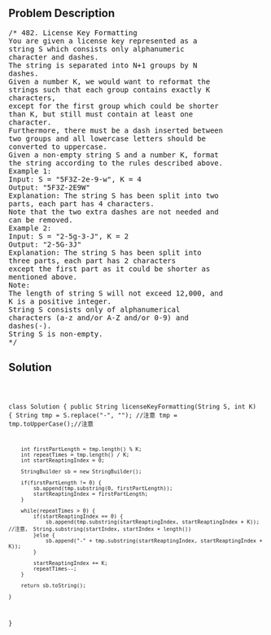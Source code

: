 <!--
<style>
  body { font-family: Arial, sans-serif; }
  .container { max-width: 100%; margin: 0 auto; padding: 10px; }
  .comment-block { max-width: 30%; background-color: #f9f9f9; padding: 10px; border-left: 5px solid #ccc; overflow-wrap: break-word; white-space: pre-wrap; }
  .code-block { background-color: #f4f4f4; padding: 10px; border: 1px solid #ddd; overflow-wrap: break-word; white-space: pre-wrap; }
</style>
-->

<div class='container'>
<h2>Problem Description</h2>
<div class='comment-block'>
<pre>
/* 482. License Key Formatting
You are given a license key represented as a
string S which consists only alphanumeric
character and dashes.
The string is separated into N+1 groups by N
dashes.
Given a number K, we would want to reformat the
strings such that each group contains exactly K
characters,
except for the first group which could be shorter
than K, but still must contain at least one
character.
Furthermore, there must be a dash inserted between
two groups and all lowercase letters should be
converted to uppercase.
Given a non-empty string S and a number K, format
the string according to the rules described above.
Example 1:
Input: S = "5F3Z-2e-9-w", K = 4
Output: "5F3Z-2E9W"
Explanation: The string S has been split into two
parts, each part has 4 characters.
Note that the two extra dashes are not needed and
can be removed.
Example 2:
Input: S = "2-5g-3-J", K = 2
Output: "2-5G-3J"
Explanation: The string S has been split into
three parts, each part has 2 characters
except the first part as it could be shorter as
mentioned above.
Note:
The length of string S will not exceed 12,000, and
K is a positive integer.
String S consists only of alphanumerical
characters (a-z and/or A-Z and/or 0-9) and
dashes(-).
String S is non-empty.
*/
</pre>
</div>

<h2>Solution</h2>
<div class='code-block'>
<pre><code class='language-java'>

class Solution {
    public String licenseKeyFormatting(String S, int K) {
        String tmp = S.replace("-", ""); //注意
        tmp = tmp.toUpperCase();//注意
        
        int firstPartLength = tmp.length() % K;
        int repeatTimes = tmp.length() / K;
        int startReaptingIndex = 0;
        
        StringBuilder sb = new StringBuilder();
        
        if(firstPartLength != 0) { 
            sb.append(tmp.substring(0, firstPartLength));
            startReaptingIndex = firstPartLength;
        }
        
        while(repeatTimes > 0) {
            if(startReaptingIndex == 0) {
                sb.append(tmp.substring(startReaptingIndex, startReaptingIndex + K)); //注意， String.substring(startIndex, startIndex + length())
            }else {
                sb.append("-" + tmp.substring(startReaptingIndex, startReaptingIndex + K));
            }
           
            startReaptingIndex += K;
            repeatTimes--;
        }
        
        return sb.toString();
        
    }
}</code></pre>
</div>
</div>
